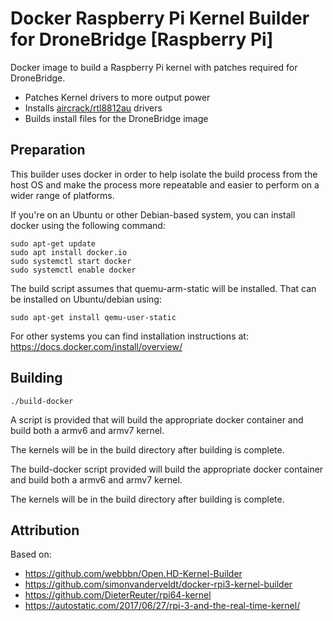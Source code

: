 # Docker Raspberry Pi Kernel Builder for DroneBridge [Raspberry Pi]

Docker image to build a Raspberry Pi kernel with patches required for DroneBridge.

- Patches Kernel drivers to more output power
- Installs [aircrack/rtl8812au](https://github.com/aircrack-ng/rtl8812au) drivers
- Builds install files for the DroneBridge image

## Preparation

This builder uses docker in order to help isolate the build process from the host OS and make the process more repeatable and easier to perform on a wider range of platforms.

If you're on an Ubuntu or other Debian-based system, you can install docker using the following command:

~~~
sudo apt-get update
sudo apt install docker.io
sudo systemctl start docker
sudo systemctl enable docker
~~~

The build script assumes that quemu-arm-static will be installed. That can be installed on Ubuntu/debian using:

~~~
sudo apt-get install qemu-user-static
~~~

For other systems you can find installation instructions at: https://docs.docker.com/install/overview/

## Building

```
./build-docker
```
A script is provided that will build the appropriate docker container and build both a armv6 and armv7 kernel.

The kernels will be in the build directory after building is complete.

The build-docker script provided will build the appropriate docker container and build both a armv6 and armv7 kernel.

The kernels will be in the build directory after building is complete.

## Attribution
Based on:
- https://github.com/webbbn/Open.HD-Kernel-Builder
- https://github.com/simonvanderveldt/docker-rpi3-kernel-builder
- https://github.com/DieterReuter/rpi64-kernel
- https://autostatic.com/2017/06/27/rpi-3-and-the-real-time-kernel/
